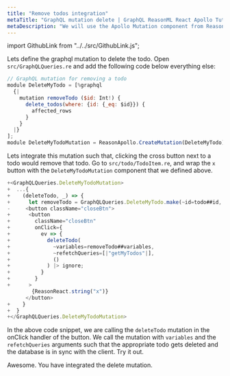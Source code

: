 ```yaml
---
title: "Remove todos integration"
metaTitle: "GraphQL mutation delete | GraphQL ReasonML React Apollo Tutorial"
metaDescription: "We will use the Apollo Mutation component from ReasonML with variables as an example to delete existing data and update cache using refetchQueries"
---
```


import GithubLink from "../../src/GithubLink.js";

Lets define the graphql mutation to delete the todo. Open `src/GraphQLQueries.re` and add the following code below everything else:

<GithubLink link="https://github.com/hasura/learn-graphql/blob/master/tutorials/frontend/reason-react-apollo/app-final/src/GraphQLQueries.re" text="GraphQLQueries.re" />

```javascript
// GraphQL mutation for removing a todo
module DeleteMyTodo = [%graphql
  {|
    mutation removeTodo ($id: Int!) {
      delete_todos(where: {id: {_eq: $id}}) {
        affected_rows
      }
    }
  |}
];
module DeleteMyTodoMutation = ReasonApollo.CreateMutation(DeleteMyTodo);
```

Lets integrate this mutation such that, clicking the cross button next to a todo would remove that todo. Go to `src/todo/TodoItem.re`, and wrap the `x` button with the `DeleteMyTodoMutation` component that we defined above.

<GithubLink link="https://github.com/hasura/learn-graphql/blob/master/tutorials/frontend/reason-react-apollo/app-final/src/todo/TodoItem.re" text="TodoItem.re" />

```js
+<GraphQLQueries.DeleteMyTodoMutation>
+  ...{
+    (deleteTodo, _) => {
+      let removeTodo = GraphQLQueries.DeleteMyTodo.make(~id=todo##id, ());
-     <button className="closeBtn">
+      <button
+        className="closeBtn"
+        onClick={
+          ev => {
+            deleteTodo(
+              ~variables=removeTodo##variables,
+              ~refetchQueries=[|"getMyTodos"|],
+              ()
+            ) |> ignore;
+          }
+        }
+      >
        {ReasonReact.string("x")}
      </button>
+    }
+  }
+</GraphQLQueries.DeleteMyTodoMutation>
```

In the above code snippet, we are calling the `deleteTodo` mutation in the onClick handler of the button. We call the mutation with `variables` and the `refetchQueries` arguments such that the appropriate todo gets deleted and the database is in sync with the client. Try it out.

Awesome. You have integrated the delete mutation.